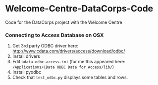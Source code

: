 # Welcome-Centre-DataCorps-Code
Code for the DataCorps project with the Welcome Centre



### Connecting to Access Database on OSX

1. Get 3rd party ODBC driver here: http://www.cdata.com/drivers/access/download/odbc/
2. Install drivers
3. Edit c`data.odbc.access.ini` (for me this appeared here: `/Applications/CData ODBC Data for Access/lib/`)
4. Install pyodbc
5. Check that `test_odbc.py` displays some tables and rows.
